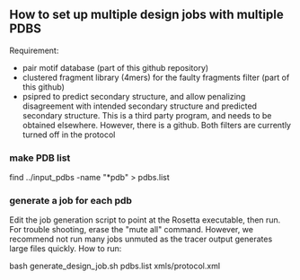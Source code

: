 
## How to set up multiple design jobs with multiple PDBS

Requirement:
- pair motif database (part of this github repository)
- clustered fragment library (4mers) for the faulty fragments filter (part of this github)
- psipred to predict secondary structure, and allow penalizing disagreement with intended secondary structure and predicted secondary structure. This is a third party program, and needs to be obtained elsewhere. However, there is a github. 
Both filters are currently turned off in the protocol


### make PDB list

find ../input_pdbs -name "*pdb" > pdbs.list


### generate a job for each pdb
Edit the job generation script to point at the Rosetta executable, then run.
For trouble shooting, erase the "mute all" command. However, we recommend not run many
jobs unmuted as the tracer output generates large files quickly.
How to run:

bash generate_design_job.sh pdbs.list xmls/protocol.xml


